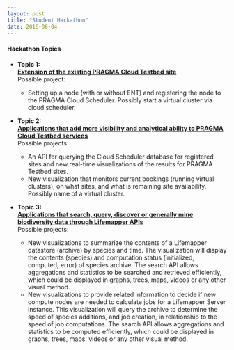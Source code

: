 ```yaml
---
layout: post
title: "Student Hackathon"
date: 2016-08-04
---
```


<div class="border">
  <h4>Hackathon Topics</h4>
</div>

* **Topic 1: <br>[Extension of the existing PRAGMA Cloud Testbed site][1]**
  <br>Possible project:
  * Setting up a node (with or without ENT) and registering the node to the PRAGMA Cloud
    Scheduler. Possibly start a virtual cluster via cloud scheduler. 

* **Topic 2: <br>[Applications that add more visibility and analytical ability to PRAGMA Cloud Testbed services][2]**
  <br>Possible projects:
  * An API for querying the Cloud Scheduler database for registered sites and new
    real-time visualizations of the results for PRAGMA Testbed sites.
  * New visualization that monitors current bookings (running virtual clusters),
    on what sites, and what is remaining site availability. Possibly name of a virtual cluster.

* **Topic 3: <br>[Applications that search, query, discover or generally mine
  biodiversity data through Lifemapper APIs][3]**
  <br>Possible projects:
  * New visualizations to summarize the contents of a Lifemapper datastore
    (archive) by species and time. The visualization will display the contents
    (species) and computation status (initialized, computed, error) of species
    archive. The search API allows aggregations and statistics to be searched
    and retrieved efficiently, which could be displayed in graphs, trees, maps,
    videos or any other visual method.     
  * New visualizations to provide related information to decide if new compute
    nodes  are needed to calculate jobs for a Lifemapper Server instance. This
    visualization will query the archive to determine the speed of species
    additions, and job creation, in relationship to the speed of job
    computations.  The search API allows aggregations and statistics to be
    computed efficiently, which could be displayed in graphs, trees, maps,
    videos or any other visual method.  


[1]: /hackathon-pragma31-topic1
[2]: /hackathon-pragma31-topic2
[3]: /hackathon-pragma31-topic3
